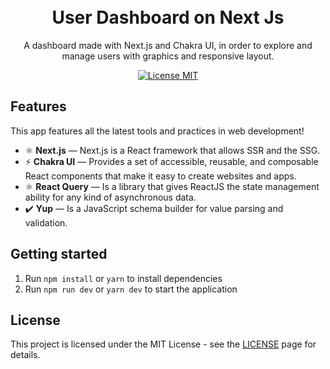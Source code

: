 
<h1 align="center">

<br>
User Dashboard on Next Js
</h1>

<p align="center">A dashboard made with Next.js and Chakra UI, in order to explore and manage users with graphics and responsive layout.</p>

<p align="center">
  <a href="https://opensource.org/licenses/MIT">
    <img src="https://img.shields.io/badge/License-MIT-blue.svg" alt="License MIT">
  </a>
</p>



## Features
[//]: # (Add the features of your project here:)
This app features all the latest tools and practices in web development!

- ⚛️ **Next.js** — Next.js is a React framework that allows SSR and the SSG.
- ⚡ **Chakra UI** — Provides a set of accessible, reusable, and composable React components that make it easy to create websites and apps.
- ⚛️ **React Query** — Is a library that gives ReactJS the state management ability for any kind of asynchronous data.
- ✔️ **Yup** — Is a JavaScript schema builder for value parsing and validation.

## Getting started

1. Run ```npm install``` or ```yarn``` to install dependencies
2. Run ```npm run dev``` or ```yarn dev``` to start the application


## License

This project is licensed under the MIT License - see the [LICENSE](https://opensource.org/licenses/MIT) page for details.
